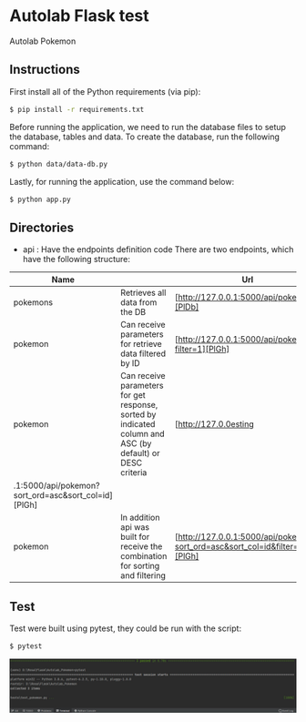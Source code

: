 # Autolab Flask test
Autolab Pokemon


## Instructions

First install all of the Python requirements (via pip):

```sh
$ pip install -r requirements.txt
```

Before running the application, we need to run the database files to setup the database, tables and data.
To create the database, run the following command:
```sh
$ python data/data-db.py
```

Lastly, for running the application, use the command below:
```sh
$ python app.py
```

## Directories

- api : Have the endpoints definition code
    There are two endpoints, which have the following structure:

| Name |  |Url |
| ------ | ---|------ |
| pokemons |Retrieves all data from the DB |[http://127.0.0.1:5000/api/pokemons][PlDb] |
| pokemon | Can receive parameters for retrieve data filtered by ID  |[http://127.0.0.1:5000/api/pokemon?filter=1][PlGh] |
| pokemon | Can receive parameters for get response, sorted by indicated column and  ASC (by default) or DESC criteria |[http://127.0.0esting
.1:5000/api/pokemon?sort_ord=asc&sort_col=id][PlGh] |
| pokemon | In addition api was built for receive the combination for sorting and filtering |[http://127.0.0.1:5000/api/pokemon?sort_ord=asc&sort_col=id&filter=1][PlGh] |

## Test
Test were built using pytest, they could be run with the script:
```sh
$ pytest
```
![](https://github.com/rsh456/autolab/blob/main/pytest.jpg)


